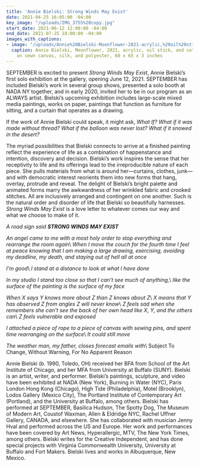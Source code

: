 ```yaml
---
title: 'Annie Bielski: Strong Winds May Exist'
date: 2021-04-25 16:05:00 -04:00
key_image: "/uploads/IMG_3755%20copy.jpg"
start_date: 2021-06-12 12:00:00 -04:00
end_date: 2021-07-25 18:00:00 -04:00
images_with_captions:
- image: "/uploads/Annie%20Bielski-Moonflower-2021-acrylic,%20oil%20stick,%20and%20cotton%20thread%20on%20sewn%20canvas,%20silk,%20and%20polyester-60%20x%2065%20x%203%20inches%20.jpg"
  caption: Annie Bielski, Moonflower, 2021, acrylic, oil stick, and cotton thread
    on sewn canvas, silk, and polyester, 60 x 65 x 3 inches
---
```


SEPTEMBER is excited to present *Strong Winds May Exist*, Annie Bielski’s first solo exhibition at the gallery, opening June 12, 2021. SEPTEMBER has included Bielski’s work in several group shows, presented a solo booth at NADA NY together, and in early 2020, invited her to be in our program as an ALWAYS artist. Bielski’s upcoming exhibition includes large-scale mixed media paintings, works on paper, paintings that function as furniture for sitting, and a curtain that operates as a drawing. 

If the work of Annie Bielski could speak, it might ask, *What If? What if it was made without thread? What if the balloon was never lost? What if it snowed in the desert?*  

The myriad possibilities that Bielski connects to arrive at a finished painting reflect the experience of life as a combination of happenstance and intention, discovery and decision. Bielski’s work inspires the sense that her receptivity to life and its offerings lead to the irreproducible nature of each piece. She pulls materials from what is around her—curtains, clothes, junk—and with democratic interest reorients them into new forms that hang, overlay, protrude and reveal. The delight of Bielski’s bright palette and animated forms marry the awkwardness of her wrinkled fabric and crooked stitches. All are inclusively arranged and contingent on one another. Such is the natural order and disorder of life that Bielski so beautifully harnesses. *Strong Winds May Exist* is a love letter to whatever comes our way and what we choose to make of it. 

*A road sign said <b>STRONG WINDS MAY EXIST</b>*

*An angel came to me with a most holy order to stop everything and rearrange the room again*\\
*When I move the couch for the fourth time I feel at peace knowing that I am making a large drawing, exercising, avoiding my deadline, my death, and staying out of hell all at once*

*I'm good*\\
*I stand at a distance to look at what I have done* 

*In my studio I stand too close so that I can't see much of anything,*\\
*like the surface of the painting is the  surface of my face* 

*When X says Y knows more about Z than Z knows about Z*\\
*X means that Y has observed Z from angles Z will never know*\\
*Z feels sad when she remembers she can't see the back of her own head like X, Y, and the others can*\\
*Z feels vulnerable and exposed*

*I attached a piece of rope to a piece of canvas with sewing pins, and spent time rearranging on the surface*\\
*It could still move*

*The weather man, my father, closes forecast emails with*\\
Subject To Change, Without Warning, For No Apparent Reason 


Annie Bielski (b. 1990, Toledo, OH) received her BFA from School of the Art Institute of Chicago, and her MFA from University at Buffalo (SUNY). Bielski is an artist, writer, and performer. Bielski’s paintings, sculpture, and video have been exhibited at NADA (New York), Burning in Water (NYC), Paris London Hong Kong (Chicago), High Tide (Philadelphia), Motel (Brooklyn), Lodos Gallery (Mexico City), The Portland Institute of Contemporary Art (Portland), and the University at Buffalo, among others. Bielski has performed at SEPTEMBER, Basilica Hudson, The Spotty Dog, The Museum of Modern Art, Coustof Waxman, Allen & Eldridge NYC, Rachel Uffner Gallery, CANADA, and elsewhere. She has collaborated with musician Jenny Hval and performed across the US and Europe. Her work and performances have been covered by Art News, Hyperallergic, MTV, The New York Times, among others. Bielski writes for the Creative Independent, and has done special projects with Virginia Commonwealth University, University at Buffalo and Fort Makers. Bielski lives and works in Albuquerque, New Mexico.

